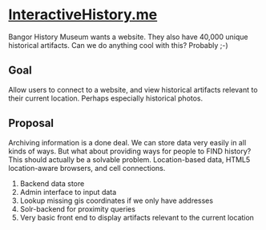 [InteractiveHistory.me](http://mainecivichackday.github.io/interactivehistory_me/)
=====================

Bangor History Museum wants a website. They also have 40,000 unique historical artifacts.
Can we do anything cool with this? Probably ;-)

Goal
-----

Allow users to connect to a website, and view historical artifacts relevant to their current
location. Perhaps especially historical photos.

Proposal
--------
 
Archiving information is a done deal. We can store data very easily in all kinds of ways. 
But what about providing ways for people to FIND history? This should actually be a 
solvable problem. Location-based data, HTML5 location-aware browsers, and cell connections.

  1. Backend data store
  2. Admin interface to input data
  3. Lookup missing gis coordinates if we only have addresses
  4. Solr-backend for proximity queries
  5. Very basic front end to display artifacts relevant to the current location

